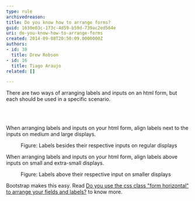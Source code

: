 ```yaml
---
type: rule
archivedreason: 
title: Do you know how to arrange forms?
guid: 1630e03c-173c-4d59-b59d-739ac2ed564e
uri: do-you-know-how-to-arrange-forms
created: 2014-09-08T20:50:09.0000000Z
authors:
- id: 38
  title: Drew Robson
- id: 16
  title: Tiago Araujo
related: []

---
```



<p>There are two ways of arranging labels and inputs on an html form, but each should be used in a specific scenario.​</p>
<br><excerpt class='endintro'></excerpt><br>
<p>When arranging labels and inputs on your html form, align labels next to the inputs on medium and large displays. ​</p><dl class="image"><dt> 
      <img src="/PublishingImages/forms-desktop.jpg" alt="" /> 
   </dt><dd>Figure&#58; Labels besides their respective inputs on regular displays</dd></dl><p>When arranging labels and inputs on your html form, align labels above inputs on small and extra-small displays.</p><dl class="image"><dt> 
         <img src="/PublishingImages/forms-mobile.jpg" alt="" /> 
      </dt><dd>Figure&#58; Labels above their respective input on smaller displays</dd></dl><p>Bootstrap makes this easy. Read 
         <a href="/do-you-use-the-css-class-＂form-horizontal＂-to-arrange-your-fields-and-labels">Do you use the css class &quot;form horizontal&quot; to arrange your fields and labels?</a> to know more.</p>
​​


